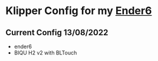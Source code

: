 # Klipper Config for my [Ender6](https://yduf.github.io/3dprinter-ender6q)

## Current Config 13/08/2022
- ender6
- BIQU H2 v2 with BLTouch

